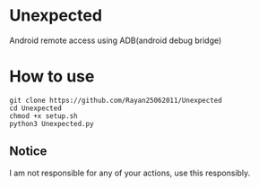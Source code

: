 # Unexpected
Android remote access using ADB(android debug bridge)

# How to use
```
git clone https://github.com/Rayan25062011/Unexpected
cd Unexpected
chmod +x setup.sh
python3 Unexpected.py
```

## Notice

I am not responsible for any of your actions, use this responsibly.
